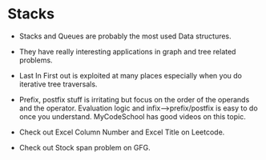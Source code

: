 # Stacks
- Stacks and Queues are probably the most used Data structures.
- They have really interesting applications in graph and tree related problems. 
- Last In First out is exploited at many places especially when you do iterative tree traversals.
- Prefix, postfix stuff is irritating but focus on the order of the operands and the operator. Evaluation logic and infix-->prefix/postfix is 
easy to do once you understand. MyCodeSchool has good videos on this topic.

- Check out Excel Column Number and Excel Title on Leetcode.
- Check out Stock span problem on GFG.
